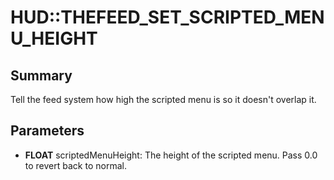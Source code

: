 # HUD::THEFEED_SET_SCRIPTED_MENU_HEIGHT

## Summary
Tell the feed system how high the scripted menu is so it doesn't overlap it.

## Parameters
* **FLOAT** scriptedMenuHeight:
The height of the scripted menu.
Pass 0.0 to revert back to normal.
